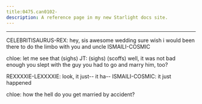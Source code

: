 ```yaml
---
title:0475.can0102-
description: A reference page in my new Starlight docs site.
---
```

----- 
CELEBRITISAURUS-REX: hey, sis
 awesome wedding
 sure wish i would been there to do the limbo 
with you and uncle ISMAILI-COSMIC
 
chloe: let me see that
 (sighs) 
JT: (sighs) (scoffs) well, it was not bad enough you slept with the guy
 you 
had to go and marry him, too? 
 
REXXXXIE-LEXXXXIE: look, it just-- it ha-- 
ISMAILI-COSMIC: it just happened
 
chloe: how the hell do you get married by accident? 
 
